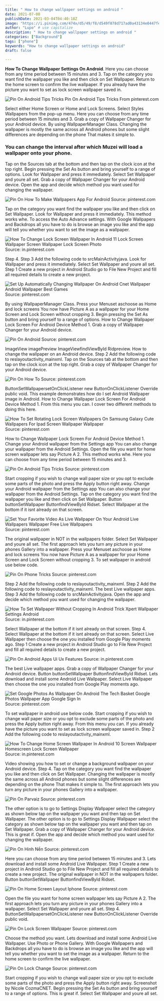 ```yaml
---
title: " How to change wallpaper settings on android "
date: 2021-07-08
publishDate: 2021-03-04T04:40:18Z
image: "https://i.pinimg.com/474x/d5/49/f8/d549f878d717ad0a43134e0447fe895d.jpg"
author: "Lupo" # use capitalize
description: " How to change wallpaper settings on android "
categories: ["Background"]
tags: ["phone"]
keywords: "How to change wallpaper settings on android"
draft: false

---
```



**How To Change Wallpaper Settings On Android**. Here you can choose from any time period between 15 minutes and 3. Tap on the category you want find the wallpaper you like and then click on Set Wallpaper. Return to the home screen to confirm the live wallpaper. If you already have the picture you want to set as lock screen wallpaper saved in.

![Pin On Android Tips Tricks](https://i.pinimg.com/originals/d9/86/f3/d986f3e986873c81a978ccead0546b88.jpg "Pin On Android Tips Tricks")
Pin On Android Tips Tricks From pinterest.com


Select either Home Screen or Home and Lock Screens. Select Styles Wallpapers from the pop-up menu. Here you can choose from any time period between 15 minutes and 3. Grab a copy of Wallpaper Changer for your Android device. By using WallpaperManager Class. Changing the wallpaper is mostly the same across all Android phones but some slight differences are depending on the phone That makes it simple to.

### You can change the interval after which Muzei will load a wallpaper onto your phone.

Tap on the Sources tab at the bottom and then tap on the clock icon at the top right. Begin pressing the Set As button and bring yourself to a range of options. Look for Wallpaper and press it immediately. Select Set Wallpaper and youre all set. Grab a copy of Wallpaper Changer for your Android device. Open the app and decide which method you want used for changing the wallpaper.


![Pin On How To Make Wallpapers App For Android](https://i.pinimg.com/originals/12/f2/0a/12f20a58d9d3bf59b3979be449ef0536.jpg "Pin On How To Make Wallpapers App For Android")
Source: pinterest.com

Tap on the category you want find the wallpaper you like and then click on Set Wallpaper. Look for Wallpaper and press it immediately. This method works whe. To access the Auto Advance settings. With Google Wallpapers and Backdrops all you have to do is browse an image you like and the app will tell you whether you want to set the image as a wallpaper.

![How To Change Lock Screen Wallpaper In Android 11 Lock Screen Wallpaper Screen Wallpaper Lock Screen Photo](https://i.pinimg.com/474x/be/2c/9b/be2c9b500efa939eb6dd0640ef9af540.jpg "How To Change Lock Screen Wallpaper In Android 11 Lock Screen Wallpaper Screen Wallpaper Lock Screen Photo")
Source: in.pinterest.com

Step 4. Step 3 Add the following code to srcMainActivityjava. Look for Wallpaper and press it immediately. Select Set Wallpaper and youre all set. Step 1 Create a new project in Android Studio go to File New Project and fill all required details to create a new project.

![Set Up Automatically Changing Wallpaper On Android Cnet Wallpaper Android Wallpaper Best Games](https://i.pinimg.com/originals/86/45/4f/86454f4102681ce0c010c14aabd6bdd1.png "Set Up Automatically Changing Wallpaper On Android Cnet Wallpaper Android Wallpaper Best Games")
Source: pinterest.com

By using WallpaperManager Class. Press your Menuset aschoose as Home and lock screens You now have Picture A as a wallpaper for your Home Screen and Lock Screen without cropping 3. Begin pressing the Set As button and bring yourself to a range of options. How to Change Wallpaper Lock Screen For Android Device Method 1. Grab a copy of Wallpaper Changer for your Android device.

![Pin On Android](https://i.pinimg.com/originals/96/02/42/9602429f558628534944780f20a7bb7c.png "Pin On Android")
Source: pinterest.com

ImageView imagePreview ImageViewfindViewById Ridpreview. How to change the wallpaper on an Android device. Step 2 Add the following code to reslayoutactivity_mainxml. Tap on the Sources tab at the bottom and then tap on the clock icon at the top right. Grab a copy of Wallpaper Changer for your Android device.

![Pin On How To](https://i.pinimg.com/originals/c8/d7/b3/c8d7b3ba874456799f52e2fb8c351356.jpg "Pin On How To")
Source: pinterest.com

ButtonSetWallpapersetOnClickListener new ButtonOnClickListener Override public void. This example demonstrates how do I set Android Wallpaper image in Android. How to Change Wallpaper Lock Screen For Android Device Method 1. From this menu you can. I cover two different methods to doing this here.

![How To Set Rotating Lock Screen Wallpapers On Samsung Galaxy Cute Wallpapers For Ipad Screen Wallpaper Wallpaper](https://i.pinimg.com/originals/96/ed/72/96ed72cab73177ef6a42c52337c87232.jpg "How To Set Rotating Lock Screen Wallpapers On Samsung Galaxy Cute Wallpapers For Ipad Screen Wallpaper Wallpaper")
Source: pinterest.com

How to Change Wallpaper Lock Screen For Android Device Method 1. Change your Android wallpaper from the Settings app You can also change your wallpaper from the Android Settings. Open the file you want for home screen wallpaper lets say Picture A 2. This method works whe. Here you can choose from any time period between 15 minutes and 3.

![Pin On Android Tips Tricks](https://i.pinimg.com/originals/d9/86/f3/d986f3e986873c81a978ccead0546b88.jpg "Pin On Android Tips Tricks")
Source: pinterest.com

Start cropping if you wish to change wall paper size or you opt to exclude some parts of the photo and press the Apply button right away. Change your Android wallpaper from the Settings app You can also change your wallpaper from the Android Settings. Tap on the category you want find the wallpaper you like and then click on Set Wallpaper. Button buttonSetWallpaper ButtonfindViewById Ridset. Select Wallpaper at the bottom if it isnt already on that screen.

![Set Your Favorite Video As Live Wallpaper On Your Android Live Wallpapers Wallpaper Free Live Wallpapers](https://i.pinimg.com/originals/94/11/6c/94116c2fbc2d23afe55d2a795346285a.jpg "Set Your Favorite Video As Live Wallpaper On Your Android Live Wallpapers Wallpaper Free Live Wallpapers")
Source: pinterest.com

The original wallpaper in NOT in the wallpapers folder. Select Set Wallpaper and youre all set. The first approach lets you turn any picture in your phones Gallery into a wallpaper. Press your Menuset aschoose as Home and lock screens You now have Picture A as a wallpaper for your Home Screen and Lock Screen without cropping 3. To set wallpaper in android use below code.

![Pin On Phone Tricks](https://i.pinimg.com/originals/2f/85/8c/2f858c15e5b3266cf471022dfcbb92b2.gif "Pin On Phone Tricks")
Source: pinterest.com

Step 2 Add the following code to reslayoutactivity_mainxml. Step 2 Add the following code to reslayoutactivity_mainxml. The best Live wallpaper apps. Step 3 Add the following code to srcMainActivityjava. Open the app and decide which method you want used for changing the wallpaper.

![How To Set Wallpaper Without Cropping In Android Trick Xpert Wallpaper Settings Android](https://i.pinimg.com/originals/c3/dd/69/c3dd690166f23b199628405d735a9d5d.jpg "How To Set Wallpaper Without Cropping In Android Trick Xpert Wallpaper Settings Android")
Source: in.pinterest.com

Select Wallpaper at the bottom if it isnt already on that screen. Step 4. Select Wallpaper at the bottom if it isnt already on that screen. Select Live Wallpaper then choose the one you installed from Google Play moments ago. Step 1 Create a new project in Android Studio go to File New Project and fill all required details to create a new project.

![Pin On Android Apps Ui Ux Features](https://i.pinimg.com/originals/12/ce/dc/12cedc837c52fbe289bd0bc48ddff445.png "Pin On Android Apps Ui Ux Features")
Source: in.pinterest.com

The best Live wallpaper apps. Grab a copy of Wallpaper Changer for your Android device. Button buttonSetWallpaper ButtonfindViewById Ridset. Lets download and install some Android Live Wallpaper. Select Live Wallpaper then choose the one you installed from Google Play moments ago.

![Set Google Photos As Wallpaper On Android The Tech Basket Google Photos Wallpaper App Google Sign In](https://i.pinimg.com/originals/a8/62/80/a862801a41f35804d368a53ee9e74590.jpg "Set Google Photos As Wallpaper On Android The Tech Basket Google Photos Wallpaper App Google Sign In")
Source: pinterest.com

To set wallpaper in android use below code. Start cropping if you wish to change wall paper size or you opt to exclude some parts of the photo and press the Apply button right away. From this menu you can. If you already have the picture you want to set as lock screen wallpaper saved in. Step 2 Add the following code to reslayoutactivity_mainxml.

![How To Change Home Screen Wallpaper In Android 10 Screen Wallpaper Homescreen Lock Screen Wallpaper](https://i.pinimg.com/474x/8e/59/8d/8e598d8012d9a6b85c92b7dba7898e4d.jpg "How To Change Home Screen Wallpaper In Android 10 Screen Wallpaper Homescreen Lock Screen Wallpaper")
Source: in.pinterest.com

Video showing you how to set or change a background wallpaper on your Android device. Step 4. Tap on the category you want find the wallpaper you like and then click on Set Wallpaper. Changing the wallpaper is mostly the same across all Android phones but some slight differences are depending on the phone That makes it simple to. The first approach lets you turn any picture in your phones Gallery into a wallpaper.

![Pin On Parvaiz](https://i.pinimg.com/originals/bc/77/13/bc7713be70661d9e45d435d98f650f10.jpg "Pin On Parvaiz")
Source: pinterest.com

The other option is to go to Settings Display Wallpaper select the category as shown below tap on the wallpaper you want and then tap on Set Wallpaper. The other option is to go to Settings Display Wallpaper select the category as shown below tap on the wallpaper you want and then tap on Set Wallpaper. Grab a copy of Wallpaper Changer for your Android device. This is great if. Open the app and decide which method you want used for changing the wallpaper.

![Pin On Hinh Nền](https://i.pinimg.com/originals/39/49/a1/3949a1a3e0c3d3d5b3d1ae14c3dca899.jpg "Pin On Hinh Nền")
Source: pinterest.com

Here you can choose from any time period between 15 minutes and 3. Lets download and install some Android Live Wallpaper. Step 1 Create a new project in Android Studio go to File New Project and fill all required details to create a new project. The original wallpaper in NOT in the wallpapers folder. Button buttonSetWallpaper ButtonfindViewById Ridset.

![Pin On Home Screen Layout Iphone](https://i.pinimg.com/originals/79/90/f4/7990f45b69004184025a95b6ca120dd6.png "Pin On Home Screen Layout Iphone")
Source: pinterest.com

Open the file you want for home screen wallpaper lets say Picture A 2. The first approach lets you turn any picture in your phones Gallery into a wallpaper. Select Set Wallpaper and youre all set. Step 4. ButtonSetWallpapersetOnClickListener new ButtonOnClickListener Override public void.

![Pin On Lock Screen Wallpaper](https://i.pinimg.com/736x/2e/4a/fb/2e4afb5fc3f8ced90bf4d070367323a9.jpg "Pin On Lock Screen Wallpaper")
Source: pinterest.com

Choose the method you want. Lets download and install some Android Live Wallpaper. Use Photo or Phone Gallery. With Google Wallpapers and Backdrops all you have to do is browse an image you like and the app will tell you whether you want to set the image as a wallpaper. Return to the home screen to confirm the live wallpaper.

![Pin On Lock Change](https://i.pinimg.com/474x/d5/49/f8/d549f878d717ad0a43134e0447fe895d.jpg "Pin On Lock Change")
Source: pinterest.com

Start cropping if you wish to change wall paper size or you opt to exclude some parts of the photo and press the Apply button right away. Screenshot by Nicole CozmaCNET. Begin pressing the Set As button and bring yourself to a range of options. This is great if. Select Set Wallpaper and youre all set.

